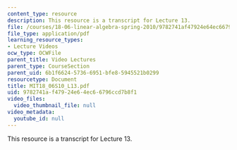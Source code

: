 ```yaml
---
content_type: resource
description: This resource is a transcript for Lecture 13.
file: /courses/18-06-linear-algebra-spring-2010/9782741af47924e64ec66796ccd7b8f1_MIT18_06S10_L13.pdf
file_type: application/pdf
learning_resource_types:
- Lecture Videos
ocw_type: OCWFile
parent_title: Video Lectures
parent_type: CourseSection
parent_uid: 6b1f6624-5736-6951-bfe8-5945521b0299
resourcetype: Document
title: MIT18_06S10_L13.pdf
uid: 9782741a-f479-24e6-4ec6-6796ccd7b8f1
video_files:
  video_thumbnail_file: null
video_metadata:
  youtube_id: null
---
```

This resource is a transcript for Lecture 13.

